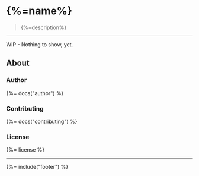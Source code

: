 # {%=name%}

> {%=description%}

---

WIP - Nothing to show, yet.


## About

### Author
{%= docs("author") %}

### Contributing
{%= docs("contributing") %}

### License
{%= license %}

***

{%= include("footer") %}